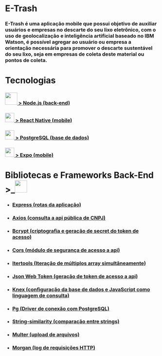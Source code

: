 # E-Trash

 ### E-Trash é uma aplicação mobile que possui objetivo de auxiliar usuários e empresas no descarte do seu lixo eletrônico, com o uso de geolocalização e inteligência artificial baseado no IBM Watson, é possível agregar ao usuário ou empresa a orientação necessária para promover o descarte sustentável do seu lixo, seja em empresas de coleta deste material ou pontos de coleta.    

# Tecnologias

### <img src="https://user-images.githubusercontent.com/59677362/81222849-5b33d000-8fbb-11ea-9dd3-e7d8c9596119.jpeg" width=40/>[ > Node.js (back-end)](https://www.nodejs.org) 

### <img src="https://user-images.githubusercontent.com/59677362/81252655-dc5f8700-8ffc-11ea-9dbc-0041100d3782.png" width=30/>[ > React Native (mobile)](https://www.reactnative.dev) 

### <img src="https://user-images.githubusercontent.com/59677362/81250560-a1a72000-8ff7-11ea-8b63-c05996d3a8d4.png" width=30 />[ > PostgreSQL (base de dados)](https://postgresql.org)

### <img src="https://user-images.githubusercontent.com/59677362/81251842-a6b99e80-8ffa-11ea-871c-d2f45e580e85.png" width=30/>[ > Expo (mobile)](https://www.expo.io)

# Bibliotecas e Frameworks Back-End >_<img src="https://user-images.githubusercontent.com/59677362/81249040-0fe9e380-8ff4-11ea-885f-50de3722ecb9.jpeg" width=40 height=40 /><font color="white"></font>


* ### [Express (rotas da aplicação)](https://www.expressjs.com)
* ### [Axios (consulta a api pública de CNPJ)](https://www.npmjs.com/package/axios)
* ### [Bcrypt (criptografia e geração de secret do token de acesso)](https://www.npmjs.com/package/bcrypt)
* ### [Cors (módulo de segurança de acesso a api)](https://www.npmjs.com/package/cors)
* ### [Itertools (Iteração de múltiplos array simultâneamente)](https://www.npmjs.com/package/itertools)
* ### [Json Web Token (geração de token de acesso a api)](https://www.jwt.io)
* ### [Knex (configuração da base de dados e JavaScript como linguagem de consulta)](https://www.knex.org)
* ### [Pg (Driver de conexão com PostgreSQL)](https://www.npmjs.com/package/pg)
* ### [String-similarity (comparação entre strings)](https://www.npmjs.com/package/string-similarity)
* ### [Multer (upload de arquivos)](https://www.npmjs.com/package/multer)
* ### [Morgan (log de requisições HTTP)](https://www.npmjs.com/package/morgan)



